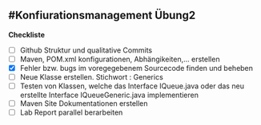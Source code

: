 #Konfiurationsmanagement Übung2
---
**Checkliste**
- [ ] Github Struktur und qualitative Commits
- [ ] Maven, POM.xml konfigurationen, Abhängikeiten,... erstellen
- [x] Fehler bzw. bugs im voregegebenem Sourcecode finden und beheben
- [ ] Neue Klasse erstellen. Stichwort : Generics
- [ ] Testen von Klassen, welche das Interface IQueue.java oder das neu erstellte Interface IQueueGeneric.java implementieren
- [ ] Maven Site Dokumentationen erstellen
- [ ] Lab Report parallel berarbeiten 